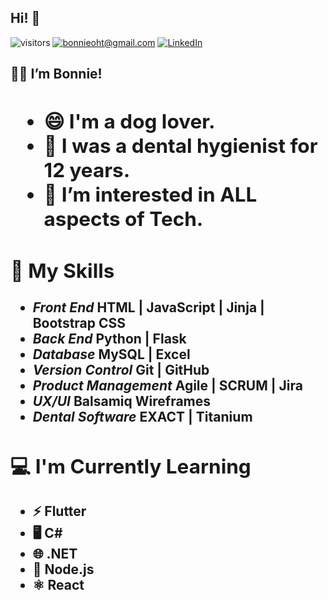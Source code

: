 
<h2> Hi! 👋 </h2>

![visitors](https://visitor-badge.laobi.icu/badge?page_id=bonnieqxu.visitor-badge)
<a href="mailto:bonnieoht@gmail.com">![bonnieoht@gmail.com](https://img.shields.io/badge/Gmail-D14836?style=for-the-badge&logo=gmail&logoColor=white)</a>   <a href="https://www.linkedin.com/in/bonnie-xu-ba1964275/">![LinkedIn](https://img.shields.io/badge/LinkedIn-0077B5?style=for-the-badge&logo=linkedin&logoColor=white)</a>
 
<!-- ![Overall Stats](https://github-readme-stats.vercel.app/api?username=bonnieqxu&count_private=false&show_icons=true&hide=contribs) -->

<!-- ![Top Langs](https://github-readme-stats.vercel.app/api/top-langs/?username=bonnieqxu&layout=compact) -->


 <h2><strong>👧🏻 I’m Bonnie!<strong><h2>

 - 😄 I'm a dog lover.
 - 🌱 I was a dental hygienist for 12 years.
 - 👀 I’m interested in ALL aspects of Tech.



 <!-- - <i>Front End</i> HTML | JavaScript | Jinja | Bootstrap CSS
 - <i>Back End</i> Python | Flask
 - <i>Database</i> MySQL | Excel
 - <i>Version Control</i> Git | GitHub
 - <i>Product Management</i> Agile | SCRUM | Jira
 - <i>UX/UI</i> Balsamiq Wireframes
 - <i>Dental Software</i> EXACT | Titanium -->

 <h2>💼 My Skills</h2>

- *Front End* HTML | JavaScript | Jinja | Bootstrap CSS
- *Back End* Python | Flask
- *Database* MySQL | Excel
- *Version Control* Git | GitHub
- *Product Management* Agile | SCRUM | Jira
- *UX/UI* Balsamiq Wireframes
- *Dental Software* EXACT | Titanium


 <h2>💻 I'm Currently Learning</h2>

 - ⚡ Flutter
 - 🖥️ C#
 - 🌐 .NET
 - 🚀 Node.js
 - ⚛️ React





<!---
bonnieqxu/bonnieqxu is a ✨ special ✨ repository because its `README.md` (this file) appears on your GitHub profile.
You can click the Preview link to take a look at your changes.
--->
